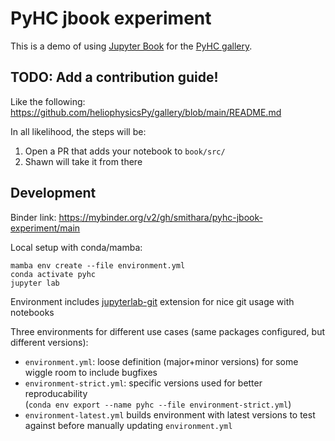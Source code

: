 # PyHC jbook experiment

This is a demo of using [Jupyter Book](https://jupyterbook.org/) for the [PyHC gallery](https://github.com/heliophysicsPy/gallery).

## TODO: Add a contribution guide!
Like the following: https://github.com/heliophysicsPy/gallery/blob/main/README.md

In all likelihood, the steps will be:
  1. Open a PR that adds your notebook to `book/src/`
  2. Shawn will take it from there

## Development

Binder link: https://mybinder.org/v2/gh/smithara/pyhc-jbook-experiment/main

Local setup with conda/mamba:  
```
mamba env create --file environment.yml
conda activate pyhc
jupyter lab
```

Environment includes [jupyterlab-git](https://github.com/jupyterlab/jupyterlab-git) extension for nice git usage with notebooks

Three environments for different use cases (same packages configured, but different versions):

- `environment.yml`: loose definition (major+minor versions) for some wiggle room to include bugfixes
- `environment-strict.yml`: specific versions used for better reproducability  
  (`conda env export --name pyhc --file environment-strict.yml`)
- `environment-latest.yml` builds environment with latest versions to test against before manually updating `environment.yml`

